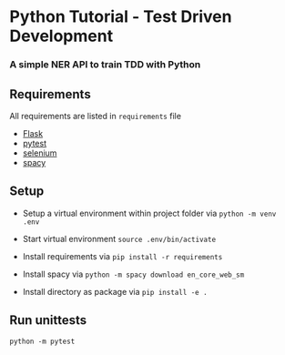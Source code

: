 # Python Tutorial - Test Driven Development
### A simple NER API to train TDD with Python

## Requirements
All requirements are listed in `requirements` file
- [Flask](https://flask.palletsprojects.com)
- [pytest](https://docs.pytest.org)
- [selenium](https://chromedriver.chromium.org/)
- [spacy](https://spacy.io)

## Setup
- Setup a virtual environment within project folder via `python -m venv .env`  
- Start virtual environment `source .env/bin/activate`
- Install requirements via `pip install -r requirements`
- Install spacy via `python -m spacy download en_core_web_sm`

- Install directory as package via `pip install -e .`

## Run unittests
`python -m pytest`  
